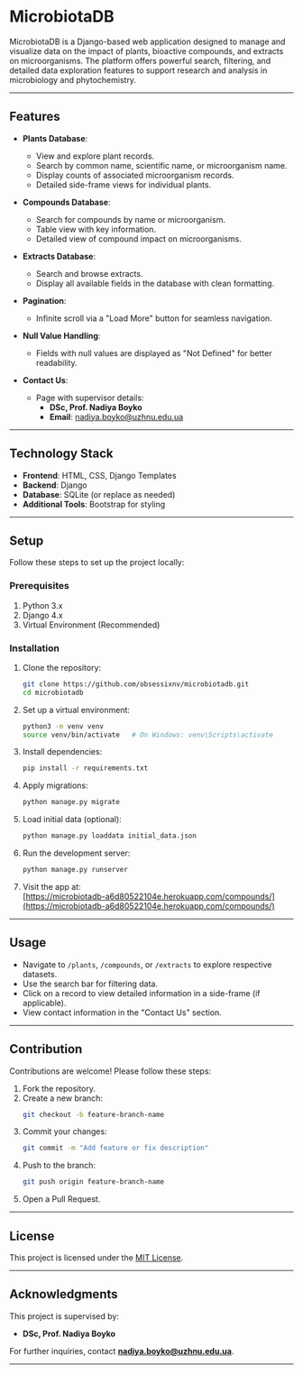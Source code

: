 
# MicrobiotaDB  

MicrobiotaDB is a Django-based web application designed to manage and visualize data on the impact of plants, bioactive compounds, and extracts on microorganisms. The platform offers powerful search, filtering, and detailed data exploration features to support research and analysis in microbiology and phytochemistry.

---

## Features  

- **Plants Database**:  
  - View and explore plant records.  
  - Search by common name, scientific name, or microorganism name.  
  - Display counts of associated microorganism records.  
  - Detailed side-frame views for individual plants.  

- **Compounds Database**:  
  - Search for compounds by name or microorganism.  
  - Table view with key information.  
  - Detailed view of compound impact on microorganisms.  

- **Extracts Database**:  
  - Search and browse extracts.  
  - Display all available fields in the database with clean formatting.  

- **Pagination**:  
  - Infinite scroll via a "Load More" button for seamless navigation.  

- **Null Value Handling**:  
  - Fields with null values are displayed as "Not Defined" for better readability.  

- **Contact Us**:  
  - Page with supervisor details:  
    - **DSc, Prof. Nadiya Boyko**  
    - **Email**: nadiya.boyko@uzhnu.edu.ua  

---

## Technology Stack  

- **Frontend**: HTML, CSS, Django Templates  
- **Backend**: Django  
- **Database**: SQLite (or replace as needed)  
- **Additional Tools**: Bootstrap for styling  

---

## Setup  

Follow these steps to set up the project locally:  

### Prerequisites  
1. Python 3.x  
2. Django 4.x  
3. Virtual Environment (Recommended)  

### Installation  

1. Clone the repository:  
   ```bash  
   git clone https://github.com/obsessixnv/microbiotadb.git  
   cd microbiotadb  
   ```  

2. Set up a virtual environment:  
   ```bash  
   python3 -m venv venv  
   source venv/bin/activate   # On Windows: venv\Scripts\activate  
   ```  

3. Install dependencies:  
   ```bash  
   pip install -r requirements.txt  
   ```  

4. Apply migrations:  
   ```bash  
   python manage.py migrate  
   ```  

5. Load initial data (optional):  
   ```bash  
   python manage.py loaddata initial_data.json  
   ```  

6. Run the development server:  
   ```bash  
   python manage.py runserver  
   ```  

7. Visit the app at:  
[https://microbiotadb-a6d80522104e.herokuapp.com/compounds/](https://microbiotadb-a6d80522104e.herokuapp.com/compounds/)

---

## Usage  

- Navigate to `/plants`, `/compounds`, or `/extracts` to explore respective datasets.  
- Use the search bar for filtering data.  
- Click on a record to view detailed information in a side-frame (if applicable).  
- View contact information in the "Contact Us" section.  

---

## Contribution  

Contributions are welcome! Please follow these steps:  

1. Fork the repository.  
2. Create a new branch:  
   ```bash  
   git checkout -b feature-branch-name  
   ```  
3. Commit your changes:  
   ```bash  
   git commit -m "Add feature or fix description"  
   ```  
4. Push to the branch:  
   ```bash  
   git push origin feature-branch-name  
   ```  
5. Open a Pull Request.  

---

## License  

This project is licensed under the [MIT License](LICENSE).  

---

## Acknowledgments  

This project is supervised by:  
- **DSc, Prof. Nadiya Boyko**  

For further inquiries, contact **nadiya.boyko@uzhnu.edu.ua**.  

---  
